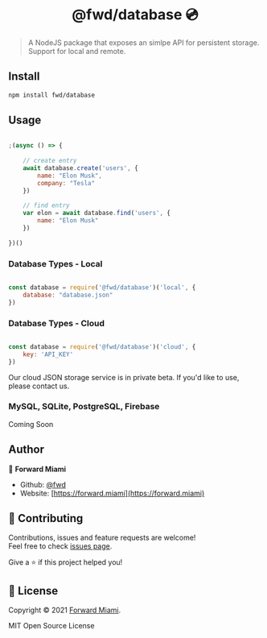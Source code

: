 <h1 align="center">@fwd/database 💿</h1>

> A NodeJS package that exposes an simlpe API for persistent storage. Support for local and remote.

## Install

```sh
npm install fwd/database
```

## Usage

```js

;(async () => {
  	
	// create entry
	await database.create('users', {
		name: "Elon Musk",
		company: "Tesla"
	})
	
	// find entry
	var elon = await database.find('users', {
		name: "Elon Musk"
	})
  
})()

```

### Database Types - Local

```js

const database = require('@fwd/database')('local', {
    database: "database.json"
})

```

### Database Types - Cloud

```js

const database = require('@fwd/database')('cloud', {
    key: 'API_KEY'
})

```

Our cloud JSON storage service is in private beta. If you'd like to use, please contact us. 

### MySQL, SQLite, PostgreSQL, Firebase

Coming Soon

## Author

👤  **Forward Miami**

* Github: [@fwd](https://github.com/fwd)
* Website: [https://forward.miami](https://forward.miami)

## 🤝 Contributing

Contributions, issues and feature requests are welcome!<br />Feel free to check [issues page](https://github.com/fwd/render/issues).

Give a ⭐️ if this project helped you!

## 📝 License

Copyright © 2021 [Forward Miami](https://forward.miami).

MIT Open Source License
